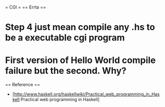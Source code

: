 = CGI =
== Errta ==
   # Step 4 just mean compile any .hs to be a executable cgi program
   # First version of Hello World compile failure but the second. Why?
== Reference ==
  * [http://www.haskell.org/haskellwiki/Practical_web_programming_in_Haskell Practical web programming in Haskell]
